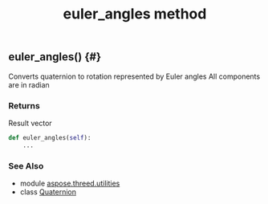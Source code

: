 ﻿---
title: euler_angles method
second_title: Aspose.3D for Python via .NET API References
description: 
type: docs
weight: 50
url: /python-net/aspose.threed.utilities/quaternion/euler_angles/
is_root: false
---

## euler_angles() {#}

Converts quaternion to rotation represented by Euler angles
All components are in radian


### Returns 


Result vector


```python
def euler_angles(self):
    ...
```





### See Also
* module [aspose.threed.utilities](../../)
* class [Quaternion](/3d/python-net/aspose.threed.utilities/quaternion)
